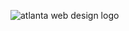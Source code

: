 ![atlanta web design logo](https://github.com/armantuto/Go-Mike-Designs/assets/120113174/fe2b3571-98e6-4968-963d-3fd147542ec8)
